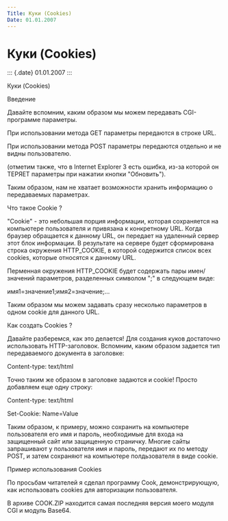 ```yaml
---
Title: Куки (Cookies)
Date: 01.01.2007
---
```



Куки (Cookies)
==============

::: {.date}
01.01.2007
:::

Куки (Cookies)

Введение

Давайте вспомним, каким образом мы можем передавать CGI-программе
параметры.

При использовании метода GET параметры передаются в строке URL.

При использовании метода POST параметры передаются отдельно и не видны
пользователю.

(отметим также, что в Internet Explorer 3 есть ошибка, из-за которой он
ТЕРЯЕТ параметры при нажатии кнопки \"Обновить\").

Таким образом, нам не хватает возможности хранить информацию о
передаваемых параметрах.

Что такое Cookie ?

\"Cookie\" - это небольшая порция информации, которая сохраняется на
компьютере пользователя и привязана к конкретному URL. Когда браузер
обращается к данному URL, он передает на удаленный сервер этот блок
информации. В результате на сервере будет сформирована строка окружения
HTTP\_COOKIE, в которой содержится список всех cookies, которые
относятся к данному URL.

 

Перменная окружения HTTP\_COOKIE будет содержать пары имен/значений
параметров, разделенных символом \";\" в следующем виде:

имя1=значение1;имя2=значение;\...

 

Таким образом мы можем задавать сразу несколько параметров в одном
cookie для данного URL.

Как создать Cookies ?

Давайте разберемся, как это делается! Для создания куков достаточно
использовать HTTP-заголовок. Вспомним, каким образом задается тип
передаваемого документа в заголовке:

Content-type: text/html

Точно таким же образом в заголовке задаются и cookie! Просто добавляем
еще одну строку:

Content-type: text/html

Set-Cookie: Name=Value

Таким образом, к примеру, можно сохранить на компьютере пользователя его
имя и пароль, необходимые для входа на защищенный сайт или защищенную
страничку. Многие сайты запрашивают у пользователя имя и пароль,
передают их по методу POST, и затем сохраняют на компьютере
полдьзователя в виде cookie.

 

Пример использования Cookies

По просьбам читателей я сделал программу Cook, демонстрирующую, как
использовать cookies для авторизации пользователя.

В архиве COOK.ZIP находится самая последняя версия моего модуля CGI и
модуль Base64.
